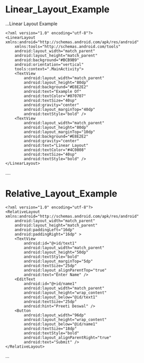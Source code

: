 # Linear_Layout_Example


...Linear Layout Example

    <?xml version="1.0" encoding="utf-8"?>
    <LinearLayout xmlns:android="http://schemas.android.com/apk/res/android"
        xmlns:tools="http://schemas.android.com/tools"
        android:layout_width="match_parent"
        android:layout_height="match_parent"
        android:background="#BCB9B9"
        android:orientation="vertical"
        tools:context=".MainActivity">
        <TextView
            android:layout_width="match_parent"
            android:layout_height="80dp"
            android:background="#E8E2E2"
            android:text="Example Of"
            android:textColor="#070707"
            android:textSize="40sp"
            android:gravity="center"
            android:layout_marginTop="40dp"
            android:textStyle="bold" />
        <TextView
            android:layout_width="match_parent"
            android:layout_height="80dp"
            android:layout_marginTop="10dp"
            android:background="#E8E2E2"
            android:gravity="center"
            android:text="Linear Layout"
            android:textColor="#4C0808"
            android:textSize="40sp"
            android:textStyle="bold" />
    </LinearLayout> 

....

# Relative_Layout_Example

    <?xml version="1.0" encoding="utf-8"?>
    <RelativeLayout xmlns:android="http://schemas.android.com/apk/res/android"
        android:layout_width="match_parent"
        android:layout_height="match_parent"
        android:paddingLeft="16dp"
        android:paddingRight="16dp" >
        <TextView
            android:id="@+id/text1"
            android:layout_width="match_parent"
            android:layout_height="50dp"
            android:textStyle="bold"
            android:layout_marginTop="5dp"
            android:textSize="25dp"
            android:layout_alignParentTop="true"
            android:text="Enter Name" />
        <EditText
            android:id="@+id/name1"
            android:layout_width="match_parent"
            android:layout_height="wrap_content"
            android:layout_below="@id/text1"
            android:textSize="25dp"
            android:hint="Preeti Deswal" />
        <Button
            android:layout_width="96dp"
            android:layout_height="wrap_content"
            android:layout_below="@id/name1"
            android:textSize="18dp"
            android:textStyle="bold"
            android:layout_alignParentRight="true"
            android:text="Submit" />
    </RelativeLayout>
...    
    
